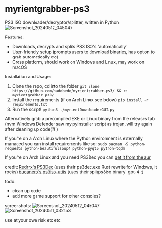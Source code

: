 # myrientgrabber-ps3
PS3 ISO downloader/decryptor/splitter, written in Python
![Screenshot_20240512_045047](https://github.com/hadobedo/myrientgrabber-ps3/assets/34556645/68b227d3-67b9-49a3-a47e-7606217e0964)

Features:
- Downloads, decrypts and splits PS3 ISO's 'automatically'
- User-friendly setup (prompts users to download binaries, has option to grab automatically etc)
- Cross platform, should work on Windows and Linux, may work on macOS

Installation and Usage:
1. Clone the repo, cd into the folder `git clone https://github.com/hadobedo/myrientgrabber-ps3/ && cd myrientgrabber-ps3/`
2. Install the requirements (if on Arch Linux see below) `pip install -r requirements.txt`
3. Run the script! `python3 ./myrientDownloaderGUI.py`

Alternatively grab a precompiled EXE or Linux binary from the releases tab (nvm Windows Defender saw my pyinstaller script as trojan, will try again after cleaning up code(?) )

If you're on a Arch Linux where the Python environment is externally managed you can install requirements like so:
`sudo pacman -S python-requests python-beautifulsoup4 python-pyqt5 python-tqdm`

If you're on Arch Linux and you need PS3Dec you can [get it from the aur](https://aur.archlinux.org/packages/ps3dec-git)

credit:
[Redrrx's PS3Dec](https://github.com/Redrrx/ps3dec) (uses their ps3dec.exe Rust rewrite for Windows, it rocks)
[bucanero's ps3iso-utils](https://github.com/bucanero/ps3iso-utils) (uses their splitps3iso binary)
gpt-4 :)

todo:
- clean up code
- add more game support for other consoles?

screenshots:
![Screenshot_20240512_045047](https://github.com/hadobedo/myrientgrabber-ps3/assets/34556645/68b227d3-67b9-49a3-a47e-7606217e0964)
![Screenshot_20240511_032153](https://github.com/hadobedo/myrientgrabber-ps3/assets/34556645/a2be69ad-424f-45da-a6b3-db06519d65a4)


use at your own risk etc etc
